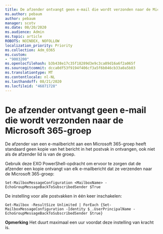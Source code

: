 ```yaml
---
title: De afzender ontvangt geen e-mail die wordt verzonden naar de Microsoft 365-groep
ms.author: pebaum
author: pebaum
manager: scotv
ms.date: 08/20/2020
ms.audience: Admin
ms.topic: article
ROBOTS: NOINDEX, NOFOLLOW
localization_priority: Priority
ms.collection: Adm_O365
ms.custom:
- "9003200"
ms.openlocfilehash: b3b438e17c35f18289d3e9c3ca89d16a6f2a065f
ms.sourcegitcommit: dcca0df53f9194f406cf3a5f6b046cb33a0a5b03
ms.translationtype: MT
ms.contentlocale: nl-NL
ms.lasthandoff: 08/21/2020
ms.locfileid: "46871728"
---
```

# <a name="sender-does-not-receive-email-sent-to-microsoft-365-group"></a>De afzender ontvangt geen e-mail die wordt verzonden naar de Microsoft 365-groep

De afzender van een e-mailbericht aan een Microsoft 365-groep heeft standaard geen kopie van het bericht in het postvak in ontvangen, ook niet als de afzender lid is van de groep.

Gebruik deze EXO PowerShell-opdracht om ervoor te zorgen dat de afzender een kopie ontvangt van elk e-mailbericht dat ze verzenden naar de Microsoft 365-groep:  

`Set-MailboxMessageConfiguration <MailboxName> -EchoGroupMessageBackToSubscribedSender $True`  

De instelling voor alle postvakken in één keer inschakelen:

`Get-Mailbox -ResultSize Unlimited | ForEach {Set-MailboxMessageConfiguration -Identity $_.UserPrincipalName -EchoGroupMessageBackToSubscribedSender $true}` 

**Opmerking** Het duurt maximaal een uur voordat deze instelling van kracht is.